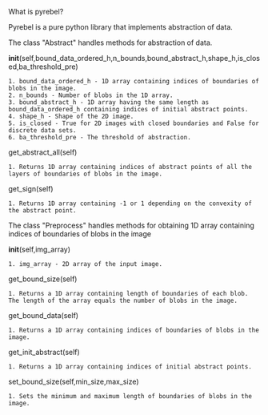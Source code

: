 What is pyrebel?

Pyrebel is a pure python library that implements abstraction of data.

The class "Abstract" handles methods for abstraction of data.

__init__(self,bound_data_ordered_h,n_bounds,bound_abstract_h,shape_h,is_closed,ba_threshold_pre)

    1. bound_data_ordered_h - 1D array containing indices of boundaries of blobs in the image.
    2. n_bounds - Number of blobs in the 1D array.
    3. bound_abstract_h - 1D array having the same length as bound_data_ordered_h containing indices of initial abstract points.
    4. shape_h - Shape of the 2D image.
    5. is_closed - True for 2D images with closed boundaries and False for discrete data sets.
    6. ba_threshold_pre - The threshold of abstraction.

get_abstract_all(self)

    1. Returns 1D array containing indices of abstract points of all the layers of boundaries of blobs in the image. 

get_sign(self)

    1. Returns 1D array containing -1 or 1 depending on the convexity of the abstract point.



The class "Preprocess" handles methods for obtaining 1D array containing indices of boundaries of blobs in the image

__init__(self,img_array)

    1. img_array - 2D array of the input image.

get_bound_size(self)

    1. Returns a 1D array containing length of boundaries of each blob. The length of the array equals the number of blobs in the image.

get_bound_data(self)

    1. Returns a 1D array containing indices of boundaries of blobs in the image.

get_init_abstract(self)

    1. Returns a 1D array containing indices of initial abstract points.

set_bound_size(self,min_size,max_size)

    1. Sets the minimum and maximum length of boundaries of blobs in the image.


